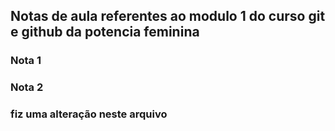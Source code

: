 ## Notas de aula referentes ao modulo 1 do curso git e github da potencia feminina

### Nota 1

### Nota 2

### fiz uma alteração neste arquivo
